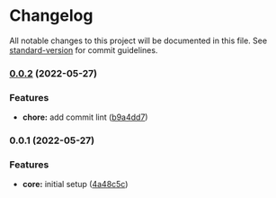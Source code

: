 # Changelog

All notable changes to this project will be documented in this file. See [standard-version](https://github.com/conventional-changelog/standard-version) for commit guidelines.

### [0.0.2](https://github.com/superworlddev/ui-core/compare/v0.0.1...v0.0.2) (2022-05-27)


### Features

* **chore:** add commit lint ([b9a4dd7](https://github.com/superworlddev/ui-core/commit/b9a4dd7362be694a3d758efb3fbf998e104dcf97))

### 0.0.1 (2022-05-27)


### Features

* **core:** initial setup ([4a48c5c](https://github.com/superworlddev/ui-core/commit/4a48c5ce676d10bf9098e1090fa5c5a903b9140a))

